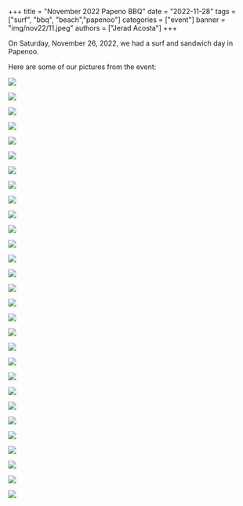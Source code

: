 +++
title = "November 2022 Papeno BBQ"
date = "2022-11-28"
tags = ["surf", "bbq", "beach","papenoo"]
categories = ["event"]
banner = "img/nov22/11.jpeg"
authors = ["Jerad Acosta"]
+++

On Saturday, November 26, 2022, we had a surf and sandwich day in Papenoo.

Here are some of our pictures from the event:

![](/img/nov22/5.jpeg)

![](/img/nov22/6.jpeg)

![](/img/nov22/7.jpeg)

![](/img/nov22/8.jpeg)

![](/img/nov22/9.jpeg)

![](/img/nov22/10.jpeg)

![](/img/nov22/11.jpeg)

![](/img/nov22/12.jpeg)

![](/img/nov22/13.jpeg)

![](/img/nov22/14.jpeg)

![](/img/nov22/15.jpeg)

![](/img/nov22/16.jpeg)

![](/img/nov22/17.jpeg)

![](/img/nov22/18.jpeg)

![](/img/nov22/19.jpeg)

![](/img/nov22/20.jpeg)

![](/img/nov22/21.jpeg)

![](/img/nov22/22.jpeg)

![](/img/nov22/23.jpeg)

![](/img/nov22/24.jpeg)

![](/img/nov22/25.jpeg)

![](/img/nov22/1.jpeg)

![](/img/nov22/2.jpeg)

![](/img/nov22/3.jpeg)

![](/img/nov22/4.jpeg)

![](/img/nov22/5.jpeg)

![](/img/nov22/26.jpeg)

![](/img/nov22/27.jpeg)

![](/img/nov22/28.jpeg)